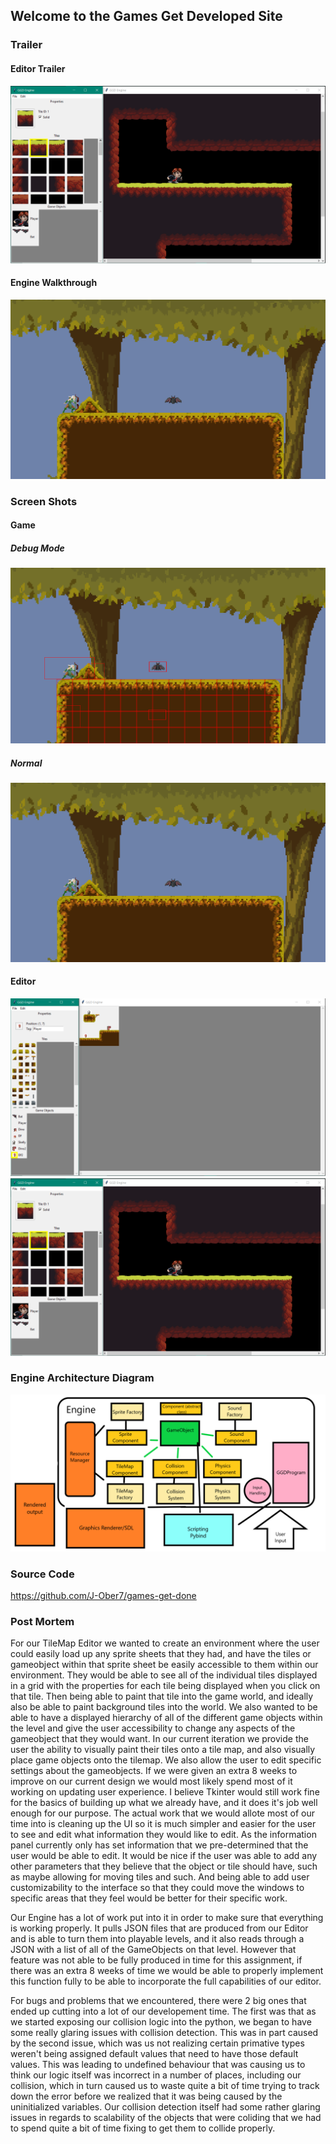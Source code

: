 ## Welcome to the Games Get Developed Site

### Trailer
#### Editor Trailer
[![](Media/Images/SS3.png)](https://youtu.be/qyyo-C-4Mvs)

#### Engine Walkthrough
[![](Media/Images/GS2.png)](https://youtu.be/5T_sPXCNY4o)

### Screen Shots
#### Game
##### Debug Mode
![Image of Game](Media/Images/ScreenShot1.png)

##### Normal
![Image of Game](Media/Images/GS2.png)

#### Editor

![image of editor](Media/Images/SS2.png)
![image of editor](Media/Images/SS3.png)

### Engine Architecture Diagram

![Architecture Diagram](Media/Images/diagram.png)

### Source Code
https://github.com/J-Ober7/games-get-done
### Post Mortem

   For our TileMap Editor we wanted to create an environment where the user could easily load up any sprite sheets that they had, and have the tiles or gameobject within that sprite sheet be easily accessible to them within our environment. They would be able to see all of the individual tiles displayed in a grid with the properties for each tile being displayed when you click on that tile. Then being able to paint that tile into the game world, and ideally also be able to paint background tiles into the world. We also wanted to be able to have a displayed hierarchy of all of the different game objects within the level and give the user accessibility to change any aspects of the gameobject that they would want. In our current iteration we provide the user the ability to visually paint their tiles onto a tile map, and also visually place game objects onto the tilemap. We also allow the user to edit specific settings about the gameobjects. If we were given an extra 8 weeks to improve on our current design we would most likely spend most of it working on updating user experience. I believe Tkinter would still work fine for the basics of building up what we already have, and it does it's job well enough for our purpose. The actual work that we would allote most of our time into is cleaning up the UI so it is much simpler and easier for the user to see and edit what information they would like to edit. As the information panel currently only has set information that we pre-determined that the user would be able to edit. It would be nice if the user was able to add any other parameters that they believe that the object or tile should have, such as maybe allowing for moving tiles and such. And being able to add user customizability to the interface so that they could move the windows to specific areas that they feel would be better for their specific work.

   Our Engine has a lot of work put into it in order to make sure that everything is working properly. It pulls JSON files that are produced from our Editor and is able to turn them into playable levels, and it also reads through a JSON with a list of all of the GameObjects on that level. However that feature was not able to be fully produced in time for this assignment, if there was an extra 8 weeks of time we would be able to properly implement this function fully to be able to incorporate the full capabilities of our editor. 
   
   For bugs and problems that we encountered, there were 2 big ones that ended up cutting into a lot of our developement time. The first was that as we started exposing our collision logic into the python, we began to have some really glaring issues with collision detection. This was in part caused by the second issue, which was us not realizing certain primative types weren't being assigned default values that need to have those default values. This was leading to undefined behaviour that was causing us to think our logic itself was incorrect in a number of places, including our collision, which in turn caused us to waste quite a bit of time trying to track down the error before we realized that it was being caused by the uninitialized variables. Our collision detection itself had some rather glaring issues in regards to scalability of the objects that were coliding that we had to spend quite a bit of time fixing to get them to collide properly.

